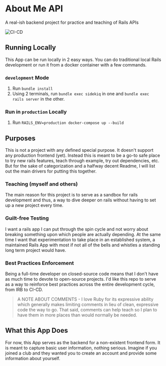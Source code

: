 # About Me API

A real-ish backend project for practice and teaching of Rails APIs

![CI-CD](https://github.com/gatorjuice/about_me_api/actions/workflows/tests.yml/badge.svg)

## Running Locally

This App can be run locally in 2 easy ways. You can do traditional local Rails development or run it from a docker container with a few commands.

### `development` Mode

1. Run `bundle install`
1. Using 2 terminals, run `bundle exec sidekiq` in one and `bundle exec rails server` in the other.

### Run in `production` Locally

1. Run `RAILS_ENV=production docker-compose up --build`

## Purposes

This is not a project with any defined special purpose. It doesn't support any production frontend (yet). Instead this is meant to be a go-to safe place to try new rails features, teach through example, try out dependencies, etc. But for the sake of categorization and a halfway decent Readme, I will list out the main drivers for putting this together.

### Teaching (myself and others)

The main reason for this project is to serve as a sandbox for rails development and thus, a way to dive deeper on rails without having to set up a new project every time.

### Guilt-free Testing

I want a rails app I can put through the spin cycle and not worry about breaking something upon which people are actually depending. At the same time I want that experimentation to take place in an established system, a maintained Rails App with most if not all of the bells and whistles a standing long term project would have.

### Best Practices Enforcement

Being a full-time developer on closed-source code means that I don't have as much time to devote to open-source projects. I'd like this repo to serve as a way to reinforce best practices across the entire development cycle, from IRB to CI-CD.

> A NOTE ABOUT COMMENTS - I love Ruby for its expressive ability which generally makes limiting comments in lieu of clean, expressive code the way to go. That said, comments can help teach so I plan to have them in more places than would normally be needed.

## What this App Does

For now, this App serves as the backend for a non-existent frontend form. It is meant to capture basic user information, nothing serious. Imagine if you joined a club and they wanted you to create an account and provide some information about yourself.
